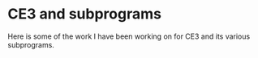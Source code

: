 # CE3 and subprograms 
Here is some of the work I have been working on for CE3 and its various subprograms. 
